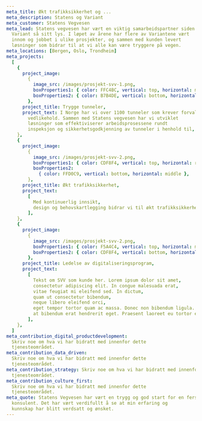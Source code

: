 ```yaml
---
meta_title: Økt trafikksikkerhet og ...
meta_description: Statens og Variant
meta_customer: Statens Vegvesen
meta_lead: Statens vegvesen har vært en viktig samarbeidspartner siden
  Variant så sitt lys. I løpet av årene har flere av Variantene vært
  innom og jobbet i ulike prosjekter, og sammen med kunden levert
  løsninger som bidrar til at vi alle kan være tryggere på vegen.
meta_locations: [Bergen, Oslo, Trondheim]
meta_projects:
  [
    {
      project_image:
        {
          image_src: /images/prosjekt-svv-1.png,
          boxProperties1: { color: FFC4BC, vertical: top, horizontal: middle },
          boxProperties2: { color: B7B4DE, vertical: bottom, horizontal: left },
        },
      project_title: Trygge tunneler,
      project_text: I Norge har vi over 1100 tunneler som krever forvaltning og
        vedlikehold. Sammen med Statens vegvesen har vi utviklet
        løsninger som effektiviserer arbeidsprosessene rundt
        inspeksjon og sikkerhetsgodkjenning av tunneler i henhold til,
    },
    {
      project_image:
        {
          image_src: /images/prosjekt-svv-2.png,
          boxProperties1: { color: CDF8F4, vertical: top, horizontal: right },
          boxProperties2:
            { color: FFD0C9, vertical: bottom, horizontal: middle },
        },
      project_title: Økt trafikksikkerhet,
      project_text:
        [
          Med kontinuerlig innsikt,
          design og behovskartlegging bidrar vi til økt trafikksikkerhet ved å utvikle nye støtteverktøy for gjennomføring og oppfølging av Trafikksikkerhetsinspeksjoner.,
        ],
    },
    {
      project_image:
        {
          image_src: /images/prosjekt-svv-2.png,
          boxProperties1: { color: F5A4C4, vertical: top, horizontal: middle },
          boxProperties2: { color: CDF8F4, vertical: bottom, horizontal: left },
        },
      project_title: Ledelse av digitaliseringsprogram,
      project_text:
        [
          Tekst om SVV som kunde her. Lorem ipsum dolor sit amet,
          consectetur adipiscing elit. In congue malesuada erat,
          vitae feugiat mi eleifend sed. In dictum,
          quam ut consectetur bibendum,
          neque libero eleifend orci,
          eget tempor tortor quam ac massa. Donec non bibendum ligula. Duis vehicula turpis non arcu porttitor ullamcorper. Suspendisse potenti. Mauris imperdiet erat libero,
          at bibendum erat hendrerit eget. Praesent laoreet eu tortor eget sodales. Aliquam vulputate sagittis consectetur. Vivamus gravida magna sed efficitur posuere. Praesent eget ipsum arcu.,
        ],
    },
  ]
meta_contribution_digital_productdevelopment:
  Skriv noe om hva vi har bidratt med innenfor dette
  tjenesteområdet.
meta_contribution_data_driven:
  Skriv noe om hva vi har bidratt med innenfor dette
  tjenesteområdet.
meta_contribution_strategy: Skriv noe om hva vi har bidratt med innenfor dette
  tjenesteområdet.
meta_contribution_culture_first:
  Skriv noe om hva vi har bidratt med innenfor dette
  tjenesteområdet.
meta_quote: Statens Vegvesen har vært en trygg og god start for en fersk
  konsulent. Det har vært verdifullt å se at min erfaring og
  kunnskap har blitt verdsatt og ønsket.
---
```


